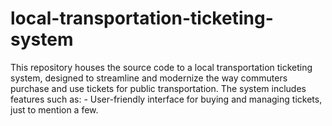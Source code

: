 # local-transportation-ticketing-system
This repository houses the source code to a local transportation ticketing system, designed to streamline and modernize the way commuters purchase and use tickets for public transportation. The system includes features such as:  - User-friendly interface for buying and managing tickets, just to mention a few. 
